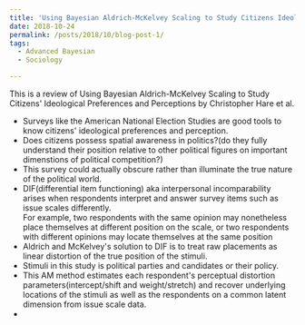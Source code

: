 ```yaml
---
title: 'Using Bayesian Aldrich-McKelvey Scaling to Study Citizens Ideological Preferences and Perceptions'
date: 2018-10-24
permalink: /posts/2018/10/blog-post-1/
tags:
  - Advanced Bayesian 
  - Sociology

---
```


This is a review of Using Bayesian Aldrich-McKelvey Scaling to Study Citizens' Ideological Preferences and Perceptions by Christopher Hare et al. 

- Surveys like the American National Election Studies are good tools to know citizens' ideological preferences and perception. 
- Does citizens possess spatial awareness in politics?(do they fully understand their position relative to other political figures on important dimenstions of political competition?)
- This survey could actually obscure rather than illuminate the true nature of the political world. 
- DIF(differential item functioning) aka interpersonal incomparability arises when respondents interpret and answer survey items such as issue scales differently.  
  For example, two respondents with the same opinion may nonetheless place themselves at different position on the scale, or two respondents with different opinions may locate themselves at the same position
- Aldrich and McKelvey's solution to DIF is to treat raw placements as linear distortion of the true position of the stimuli.
- Stimuli in this study is political parties and candidates or their policy. 
- This AM method estimates each respondent's perceptual distortion parameters(intercept/shift and weight/stretch) and 
  recover underlying locations of the stimuli as well as the respondents on a common latent dimension from issue scale data. 
- 



